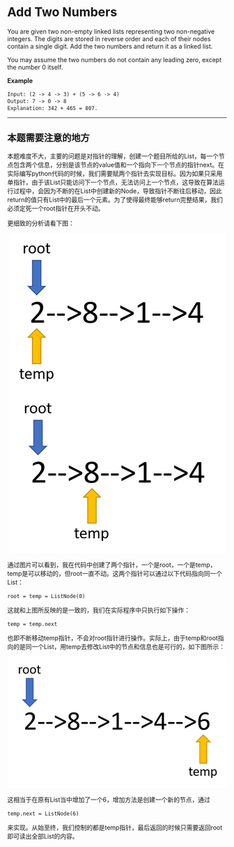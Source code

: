 # Add Two Numbers #
You are given two non-empty linked lists representing two non-negative integers. The digits are stored in reverse order and each of their nodes contain a single digit. Add the two numbers and return it as a linked list.

You may assume the two numbers do not contain any leading zero, except the number 0 itself.

**Example**
```
Input: (2 -> 4 -> 3) + (5 -> 6 -> 4)
Output: 7 -> 0 -> 8
Explanation: 342 + 465 = 807.
```
---
## 本题需要注意的地方 ##
本题难度不大，主要的问题是对指针的理解，创建一个题目所给的List，每一个节点包含两个信息，分别是该节点的value值和一个指向下一个节点的指针next。在实际编写python代码的时候，我们需要赋两个指针去实现目标。因为如果只采用单指针，由于该List只能访问下一个节点，无法访问上一个节点，这导致在算法运行过程中，会因为不断的在List中创建新的Node，导致指针不断往后移动，因此return的值只有List中的最后一个元素。为了使得最终能够return完整结果，我们必须定死一个root指针在开头不动。

更细致的分析请看下图：
<center>

![访问](1.png)

</center>

通过图片可以看到，我在代码中创建了两个指针，一个是root，一个是temp，temp是可以移动的，但root一直不动。这两个指针可以通过以下代码指向同一个List：
```
root = temp = ListNode(0)
```
这就和上图所反映的是一致的，我们在实际程序中只执行如下操作：
```
temp = temp.next
```
也即不断移动temp指针，不会对root指针进行操作。实际上，由于temp和root指向的是同一个List，用temp去修改List中的节点和信息也是可行的，如下图所示：
<center>

![访问](2.png)

</center>

这相当于在原有List当中增加了一个6，增加方法是创建一个新的节点，通过
```
temp.next = ListNode(6)
```
来实现。从始至终，我们控制的都是temp指针，最后返回的时候只需要返回root即可读出全部List的内容。
